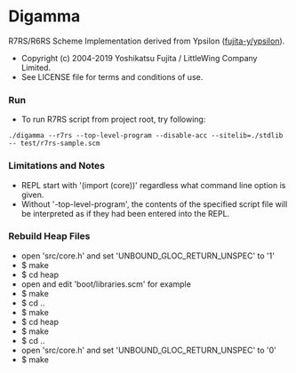 # Digamma

R7RS/R6RS Scheme Implementation derived from Ypsilon ([fujita-y/ypsilon](https://github.com/fujita-y/ypsilon)).

* Copyright (c) 2004-2019 Yoshikatsu Fujita / LittleWing Company Limited.
* See LICENSE file for terms and conditions of use.

### Run

* To run R7RS script from project root, try following:
```
./digamma --r7rs --top-level-program --disable-acc --sitelib=./stdlib -- test/r7rs-sample.scm
```

### Limitations and Notes

* REPL start with '(import (core))' regardless what command line option is given.
* Without '-top-level-program', the contents of the specified script file will be interpreted as if they had been entered into the REPL.

### Rebuild Heap Files

* open 'src/core.h' and set 'UNBOUND_GLOC_RETURN_UNSPEC' to '1'
* $ make
* $ cd heap
* open and edit 'boot/libraries.scm' for example
* $ make
* $ cd ..
* $ make
* $ cd heap
* $ make
* $ cd ..
* open 'src/core.h' and set 'UNBOUND_GLOC_RETURN_UNSPEC' to '0'
* $ make
